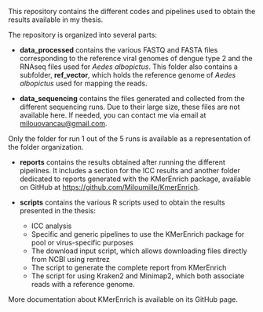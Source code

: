 This repository contains the different codes and pipelines used to obtain the results available in my thesis.

The repository is organized into several parts:

* **data\_processed** contains the various FASTQ and FASTA files corresponding to the reference viral genomes of dengue type 2 and the RNAseq files used for *Aedes albopictus*. This folder also contains a subfolder, **ref\_vector**, which holds the reference genome of *Aedes albopictus* used for mapping the reads.

* **data\_sequencing** contains the files generated and collected from the different sequencing runs. Due to their large size, these files are not available here. If needed, you can contact me via email at [milouovancau@gmail.com](mailto:milouovancau@gmail.com).

Only the folder for run 1 out of the 5 runs is available as a representation of the folder organization.

* **reports** contains the results obtained after running the different pipelines. It includes a section for the ICC results and another folder dedicated to reports generated with the KMerEnrich package, available on GitHub at https://github.com/Miloumille/KmerEnrich.

* **scripts** contains the various R scripts used to obtain the results presented in the thesis:

  * ICC analysis
  * Specific and generic pipelines to use the KMerEnrich package for pool or virus-specific purposes
  * The download input script, which allows downloading files directly from NCBI using rentrez
  * The script to generate the complete report from KMerEnrich
  * The script for using Kraken2 and Minimap2, which both associate reads with a reference genome.

More documentation about KMerEnrich is available on its GitHub page.
